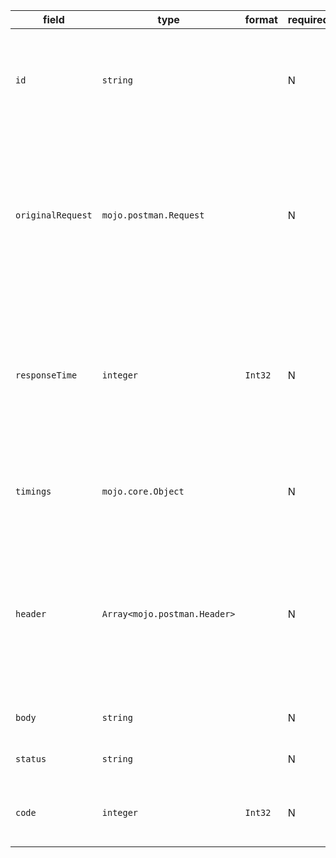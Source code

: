 | field | type | format | required | default | description |
|---|---|---|---|---|---|
| `id` | `string` |  | N |  | A unique, user defined identifier that can  be used to refer to this response from requests. |
| `originalRequest` | `mojo.postman.Request` |  | N |  | A request represents an HTTP request.If a string, the string is assumed to be the request URL and the method is assumed to be 'GET'. |
| `responseTime` | `integer` | `Int32` | N |  | The time taken by the request to complete. If a number, the unit is milliseconds.If the response is manually created, this can be set to `null`. |
| `timings` | `mojo.core.Object` |  | N |  | Set of timing information related to request and response in milliseconds |
| `header` | `Array<mojo.postman.Header>` |  | N |  | No HTTP request is complete without its headers, and the same is true for a Postman request.This field is an array containing all the headers. |
| `body` | `string` |  | N |  | The raw text of the response. |
| `status` | `string` |  | N |  | The response status, e.g: '200 OK' |
| `code` | `integer` | `Int32` | N |  | The numerical response code, example: 200, 201, 404, etc. |
